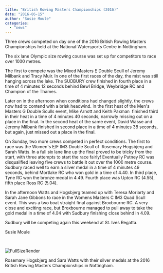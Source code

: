 ```yaml
---
title: "British Rowing Masters Championships (2016)"
date: "2016-06-15"
author: "Susie Moule"
categories: 
  - "news"
---
```


Three crews competed on day one of the 2016 British Rowing Masters Championships held at the National Watersports Centre in Nottingham.

The six lane Olympic size rowing course was set up for competitors to race over 1000 metres.

The first to compete was the Mixed Masters E Double Scull of Jeremy Milbank and Tracy Muir. In one of the first races of the day, the mist was still hanging across the lake. The SUDBURY crew finished in fourth place in a time of 4 minutes 12 seconds behind Bewl Bridge, Weybridge RC and Champion of the Thames.

Later on in the afternoon when conditions had changed slightly, the crews now had to contend with a brisk headwind. In the first heat of the Men's Masters G Double Sculls event, Mike Arnott and Keith Paxman  finished third in their heat in a time of 4 minutes 40 seconds, narrowly missing out on a place in the final. In the second heat of the same event, David Wasse and Jeremy Milbank finished in second place in a time of 4 minutes 38 seconds, but again, just missed out a place in the final.

On Sunday, two more crews competed in perfect conditions. The first to race was the Women's E/F IM3 Double Scull of  Rosemary Hogsbjerg and Sarah Watts. In a full six lane line up the final proved to be tricky from the start, with three attempts to start the race fairly! Eventually Putney RC was disqualified leaving five crews to battle it out over the 1000 metre course. Sudbury raced well to earn a silver medal in a time of 4 minutes 49 seconds, behind Mortlake RC who won gold in a time of 4.40. In third place, Tyne RC won the bronze medal in 4.49. Fourth place was Upton RC (4.55), fifth place Ross RC (5.04).

In the afternoon Watts and Hogsbjerg teamed up with Teresa Moriarty and Sarah Jane Gibbons to race in the Womens Masters C IM3 Quad Scull event. This was a two boat straight final against Broxbourne RC. A very close and exciting race, but Broxbourne managed to pull away to take the gold medal in a time of 4.04 with Sudbury finishing close behind in 4.09.

Sudbury will be competing again this weekend at St. Ives Regatta.

Susie Moule

 

![FullSizeRender](/assets/news/images/FullSizeRender.jpg)

Rosemary Hogsbjerg and Sara Watts with their silver medals at the 2016 British Rowing Masters Championships in Nottingham.
